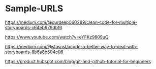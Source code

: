 # Sample-URLS

https://medium.com/@gurdeep060289/clean-code-for-multiple-storyboards-c64eb679dbf6

https://www.youtube.com/watch?v=eYFKz9609uQ

https://medium.com/@stasost/xcode-a-better-way-to-deal-with-storyboards-8b6a8b504c06


https://product.hubspot.com/blog/git-and-github-tutorial-for-beginners
